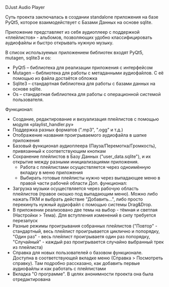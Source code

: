 DJust Audio Player

Суть проекта заключалась в создании standalone приложения на базе PyQt5, которое взаимодействует с Базами Данных на основе sqlite.

Приложение представляет из себя аудиоплеер с поддержкой «плейлистов» - альбомов, позволяющих удобно классифицировать аудиофайлы и быстро открывать нужную музыку.

В список используемых приложением библиотек входят PyQt5, mutagen, sqlite3 и os:
+ PyQt5 – библиотека для реализации приложения с интерфейсом
+ Mutagen – библиотека для работы с метаданными аудиофайлов. С её помощью из файла достаётся обложка
+ Sqlite3 – стандартная библиотека для работы с базами данных на основе sqlite.
+ Os – стандартная библиотека для работы с операционной системой пользователя.

Функционал:
- Создание, редактирование и визуализация плейлистов с помощью модуля «playlist_handler.py»
- Поддержка разных форматов (".mp3", ".ogg" и т.д.)
- Отображение названия проигрываемого аудиофайла в шапке приложения
- Базовый функционал аудиоплеера (Пауза/Перемотка/Громкость), привязанный к соответствующим кнопкам
- Сохранение плейлистов в Базу Данных ("user_data.sqlite"), и их открытие между разными инициализациями приложения.
	+ Работа с плейлистами осуществляется через одноимённую вкладку в меню приложения
	+ Выбирать готовые плейлисты нужно через выпадающее меню в правой части рабочей области
Доп. функционал:
- Загрузка музыки осуществляется через рабочую область плейлистов (правое окошко под выпадающим меню). Можно либо нажать ПКМ и выбрать действие "Добавить...", либо просто перекинуть нужный аудиофайл с помощью системы Drag&Drop.
- В приложении реализовано две темы на выбор - тёмная и светлая (Настройки > Тема). Для вступления изменений в силу требуется перезапуск
- Разные режимы проигрывания собранных плейлистов ("Повтор" - стандартный, весь плейлист проигрывается циклично и попорядку, "Один раз" - весь плейлист проигрываетя один раз попорядку, "Случайный" - каждый раз проигрывается случайно выбранный трек из плейлиста)
- Справка для новых пользователей о базовом функционале. Доступна в соответствующей вкладке меню (Справка > Посмотреть справку). Там подробно рассказано, как добавить первые аудиофайлы и как работать с плейлистами
- Вкладка "О программе". В целях анонимности проекта она была отредактирована
